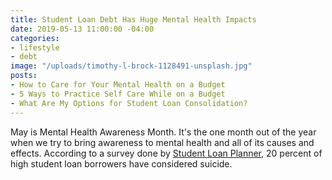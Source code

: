 ```yaml
---
title: Student Loan Debt Has Huge Mental Health Impacts
date: 2019-05-13 11:00:00 -04:00
categories:
- lifestyle
- debt
image: "/uploads/timothy-l-brock-1128491-unsplash.jpg"
posts:
- How to Care for Your Mental Health on a Budget
- 5 Ways to Practice Self Care While on a Budget
- What Are My Options for Student Loan Consolidation?
---
```


May is Mental Health Awareness Month. It's the one month out of the year when we try to bring awareness to mental health and all of its causes and effects. According to a survey done by [Student Loan Planner](https://www.studentloanplanner.com/mental-health-awareness-survey/), 20 percent of high student loan borrowers have considered suicide. 